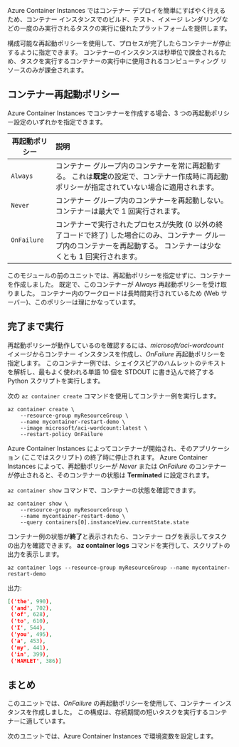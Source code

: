 Azure Container Instances ではコンテナー デプロイを簡単にすばやく行えるため、コンテナー インスタンスでのビルド、テスト、イメージ レンダリングなどの一度のみ実行されるタスクの実行に優れたプラットフォームを提供します。

構成可能な再起動ポリシーを使用して、プロセスが完了したらコンテナーが停止するように指定できます。 コンテナーのインスタンスは秒単位で課金されるため、タスクを実行するコンテナーの実行中に使用されるコンピューティング リソースのみが課金されます。

## <a name="container-restart-policies"></a>コンテナー再起動ポリシー

Azure Container Instances でコンテナーを作成する場合、3 つの再起動ポリシー設定のいずれかを指定できます。

| 再起動ポリシー   | 説明 |
| ---------------- | :---------- |
| `Always` | コンテナー グループ内のコンテナーを常に再起動する。 これは**既定**の設定で、コンテナー作成時に再起動ポリシーが指定されていない場合に適用されます。 |
| `Never` | コンテナー グループ内のコンテナーを再起動しない。 コンテナーは最大で 1 回実行されます。 |
| `OnFailure` | コンテナーで実行されたプロセスが失敗 (0 以外の終了コードで終了) した場合にのみ、コンテナー グループ内のコンテナーを再起動する。 コンテナーは少なくとも 1 回実行されます。 |

このモジュールの前のユニットでは、再起動ポリシーを指定せずに、コンテナーを作成しました。 既定で、このコンテナーが *Always* 再起動ポリシーを受け取りました。 コンテナー内のワークロードは長時間実行されているため (Web サーバー)、このポリシーは理にかなっています。

## <a name="run-to-completion"></a>完了まで実行

再起動ポリシーが動作しているのを確認するには、*microsoft/aci-wordcount* イメージからコンテナー インスタンスを作成し、*OnFailure* 再起動ポリシーを指定します。 このコンテナー例では、シェイクスピアのハムレットのテキストを解析し、最もよく使われる単語 10 個を STDOUT に書き込んで終了する Python スクリプトを実行します。

次の `az container create` コマンドを使用してコンテナー例を実行します。

```azureclu
az container create \
    --resource-group myResourceGroup \
    --name mycontainer-restart-demo \
    --image microsoft/aci-wordcount:latest \
    --restart-policy OnFailure
```

Azure Container Instances によってコンテナーが開始され、そのアプリケーション (ここではスクリプト) の終了時に停止されます。 Azure Container Instances によって、再起動ポリシーが *Never* または *OnFailure* のコンテナーが停止されると、そのコンテナーの状態は **Terminated** に設定されます。

`az container show` コマンドで、コンテナーの状態を確認できます。

```azurecli
az container show \
    --resource-group myResourceGroup \
    --name mycontainer-restart-demo \
    --query containers[0].instanceView.currentState.state
```

コンテナー例の状態が**終了**と表示されたら、コンテナー ログを表示してタスクの出力を確認できます。 **az container logs** コマンドを実行して、スクリプトの出力を表示します。

```azurecli
az container logs --resource-group myResourceGroup --name mycontainer-restart-demo
```

出力:

```json
[('the', 990),
 ('and', 702),
 ('of', 628),
 ('to', 610),
 ('I', 544),
 ('you', 495),
 ('a', 453),
 ('my', 441),
 ('in', 399),
 ('HAMLET', 386)]
```

## <a name="summary"></a>まとめ

このユニットでは、*OnFailure* の再起動ポリシーを使用して、コンテナー インスタンスを作成しました。 この構成は、存続期間の短いタスクを実行するコンテナーに適しています。

次のユニットでは、Azure Container Instances で環境変数を設定します。

